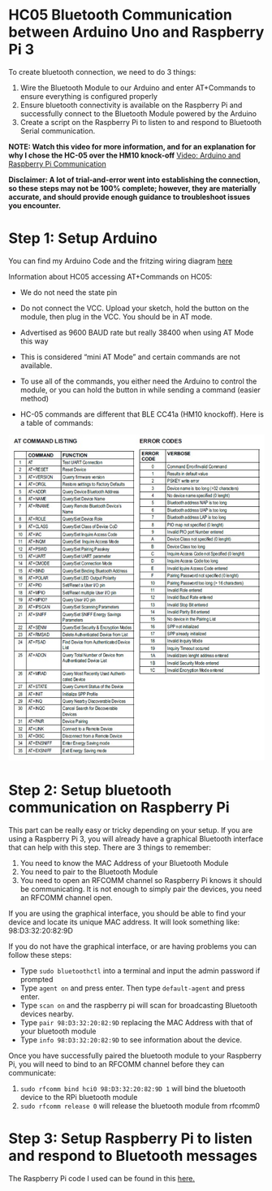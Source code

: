 # HC05 Bluetooth Communication between Arduino Uno and Raspberry Pi 3
To create bluetooth connection, we need to do 3 things:

1. Wire the Bluetooth Module to our Arduino and enter AT+Commands to ensure everything is configured properly
2. Ensure bluetooth connectivity is available on the Raspberry Pi and successfully connect to the Bluetooth Module powered by the Arduino
3. Create a script on the Raspberry Pi to listen to and respond to Bluetooth Serial communication.

**NOTE: Watch this video for more information, and for an explanation for why I chose the HC-05 over the HM10 knock-off**
[Video: Arduino and Raspberry Pi Communication](https://www.youtube.com/watch?v=rnuwRSg_uRA&lc=z23atfo5vzndepyxv04t1aokgmi5e4jk1yjotohtn2zjbk0h00410)

**Disclaimer: A lot of trial-and-error went into establishing the connection, so these steps may not be 100% complete; however, they are materially accurate, and should provide enough guidance to troubleshoot issues you encounter.**

# Step 1: Setup Arduino #
You can find my Arduino Code and the fritzing wiring diagram [here](https://create.arduino.cc/editor/jweston/3dbd933f-5a90-4fa9-82c4-6ebc5d4ae3c7/preview)

Information about HC05 accessing AT+Commands on HC05:

* We do not need the state pin
* Do not connect the VCC. Upload your sketch, hold the button on the module, then plug in the VCC. You should be in AT mode.
* Advertised as 9600 BAUD rate but really 38400 when using AT Mode this way
* This is considered “mini AT Mode” and certain commands are not available.
* To use all of the commands, you either need the Arduino to control the module, or you can hold the button in while sending a command (easier method)

* HC-05 commands are different that BLE CC41a (HM10 knockoff). Here is a table of commands:

![HC05 AT](https://github.com/Josh-Weston/ArduinoRPi/blob/master/HC05.png)

# Step 2: Setup bluetooth communication on Raspberry Pi #
This part can be really easy or tricky depending on your setup. If you are using a Raspberry Pi 3, you will already have a graphical Bluetooth interface that can help with this step. There are 3 things to remember:

1. You need to know the MAC Address of your Bluetooth Module
2. You need to pair to the Bluetooth Module
3. You need to open an RFCOMM channel so Raspberry Pi knows it should be communicating. It is not enough to simply pair the devices, you need an RFCOMM channel open.

If you are using the graphical interface, you should be able to find your device and locate its unique MAC address. It will look something like: 98:D3:32:20:82:9D

If you do not have the graphical interface, or are having problems you can follow these steps:

* Type `sudo bluetoothctl` into a terminal and input the admin password if prompted
* Type `agent on` and press enter. Then type `default-agent` and press enter.
* Type `scan on` and the raspberry pi will scan for broadcasting Bluetooth devices nearby.
* Type `pair 98:D3:32:20:82:9D` replacing the MAC Address with that of your bluetooth module
* Type `info 98:D3:32:20:82:9D` to see information about the device.

Once you have successfully paired the bluetooth module to your Raspberry Pi, you will need to bind to an RFCOMM channel before they can communicate:

1. `sudo rfcomm bind hci0 98:D3:32:20:82:9D 1` will bind the bluetooth device to the RPi bluetooth module
2. `sudo rfcomm release 0` will release the bluetooth module from rfcomm0


# Step 3: Setup Raspberry Pi to listen and respond to Bluetooth messages #
The Raspberry Pi code I used can be found in this [here.](https://github.com/Josh-Weston/ArduinoRPi/blob/master/HC05_bluetooth_read.py)


